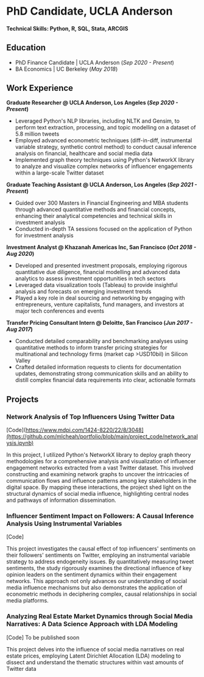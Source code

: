 #  PhD Candidate, UCLA Anderson

#### Technical Skills: Python, R, SQL, Stata, ARCGIS

## Education
- PhD Finance Candidate | UCLA Anderson (_Sep 2020 - Present_) 
- BA Economics | UC Berkeley (_May 2018_)

## Work Experience 
**Graduate Researcher @ UCLA Anderson, Los Angeles (_Sep 2020 - Present_)**
- Leveraged Python's NLP libraries, including NLTK and Gensim, to perform text extraction, processing, and topic modelling on a dataset of 5.8 million tweets
- Employed advanced econometric techniques (diff-in-diff, instrumental variable strategy, synthetic control method) to conduct causal inference analysis on financial, healthcare and social media data
- Implemented graph theory techniques using Python's NetworkX library to analyze and visualize complex networks of influencer engagements within a large-scale Twitter dataset

**Graduate Teaching Assistant @ UCLA Anderson, Los Angeles (_Sep 2021 - Present_)**
- Guided over 300 Masters in Financial Engineering and MBA students through advanced quantitative methods and financial concepts, enhancing their analytical competencies and technical skills in investment analysis
- Conducted in-depth TA sessions focused on the application of Python for investment analysis

**Investment Analyst @ Khazanah Americas Inc, San Francisco (_Oct 2018 - Aug 2020_)**
- Developed and presented investment proposals, employing rigorous quantitative due diligence, financial modelling and advanced data analytics to assess investment opportunities in tech sectors
- Leveraged data visualization tools (Tableau) to provide insightful analysis and forecasts on emerging investment trends
- Played a key role in deal sourcing and networking by engaging with entrepreneurs, venture capitalists, fund managers, and investors at major tech conferences and events

**Transfer Pricing Consultant Intern @ Deloitte, San Francisco (_Jun 2017 - Aug 2017_)**
- Conducted detailed comparability and benchmarking analyses using quantitative methods to inform transfer pricing strategies for multinational and technology firms (market cap >USD10bil) in Silicon Valley
- Crafted detailed information requests to clients for documentation updates, demonstrating strong communication skills and an ability to distill complex financial data requirements into clear, actionable formats

## Projects 
### Network Analysis of Top Influencers Using Twitter Data
[Code](https://www.mdpi.com/1424-8220/22/8/3048](https://github.com/mlcheah/portfolio/blob/main/project_code/network_analysis.ipynb)

In this project, I utilized Python's NetworkX library to deploy graph theory methodologies for a comprehensive analysis and visualization of influencer engagement networks extracted from a vast Twitter dataset. This involved constructing and examining network graphs to uncover the intricacies of communication flows and influence patterns among key stakeholders in the digital space. By mapping these interactions, the project shed light on the structural dynamics of social media influence, highlighting central nodes and pathways of information dissemination.

### Influencer Sentiment Impact on Followers: A Causal Inference Analysis Using Instrumental Variables
[Code] 

This project investigates the causal effect of top influencers' sentiments on their followers' sentiments on Twitter, employing an instrumental variable strategy to address endogeneity issues. By quantitatively measuring tweet sentiments, the study rigorously examines the directional influence of key opinion leaders on the sentiment dynamics within their engagement networks. This approach not only advances our understanding of social media influence mechanisms but also demonstrates the application of econometric methods in deciphering complex, causal relationships in social media platforms.

### Analyzing Real Estate Market Dynamics through Social Media Narratives: A Data Science Approach with LDA Modeling
[Code] To be published soon

This project delves into the influence of social media narratives on real estate prices, employing Latent Dirichlet Allocation (LDA) modeling to dissect and understand the thematic structures within vast amounts of Twitter data


